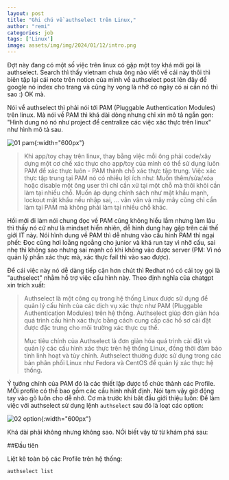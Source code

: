 ```yaml
---
layout: post
title: "Ghi chú về authselect trên Linux,"
author: "remi"
categories: job
tags: ['Linux']
image: assets/img/img/2024/01/12/intro.png
---
```


Đợt này đang có một số việc trên linux có gặp một toy khá mới gọi là authselect. Search thì thấy vietnam chưa ông nào viết về cái này thôi thì biên tập lại cái note trên notion của mình về authselect post lên đây để google nó index cho trang và cũng hy vọng là nhỡ có ngày có ai cần nó thì sao :) OK mà.

Nói về authselect thì phải nói tới PAM (Pluggable Authentication Modules) trên linux. Mà nói về PAM thì khá dài dòng nhưng chỉ xin mô tả ngắn gọn: "Hình dung nó nó như project để centralize các việc xác thực trên linux" như hình mô tả sau.

![01 pam]( {{site.url}}/assets/img/2024/01/12/01_pam.png){:width="600px"}

>Khi app/toy chạy trên linux, thay bằng việc mỗi ông phải code/xây dựng một cơ chế xác thực cho app/toy của mình có thể sử dụng luôn PAM để xác thực luôn - PAM thành chỗ xác thực tập trung. Việc xác thực tập trung tại PAM nó có nhiều lợi ích như: Muốn thêm/sửa/xóa hoặc disable một ông user thì chỉ cần xử tại một chỗ mà thôi khỏi cần làm tại nhiều chỗ. Muốn áp dụng chính sách như mật khẩu mạnh, lockout mật khẩu nếu nhập sai, ... vân vân và mây mây cũng chỉ cần làm tại PAM mà không phải làm tại nhiều chỗ khác.

Hồi mới đi làm nói chung đọc về PAM cũng không hiểu lắm nhưng làm lâu thì thấy nó cứ như là mindset hiển nhiên, dễ hình dung hay gặp trên cái thế giới IT này. Nói hình dung về PAM thì dễ nhưng vào cấu hình PAM thì ngại phết: Đọc cũng hơi loằng ngoằng cho junior và khá run tay vì nhỡ cấu, sai nhẹ thì không sao nhưng sai mạnh có khi không vào được server (PM: Vì nó quản lý phần xác thực mà, xác thực fail thì vào sao được). 

Để cái việc này nó dễ dàng tiếp cận hơn chút thì Redhat nó có cái toy gọi là "authselect" nhằm hỗ trợ việc cấu hình này. Theo định nghĩa của chatgpt xin trích xuất:

>Authselect là một công cụ trong hệ thống Linux được sử dụng để quản lý cấu hình của các dịch vụ xác thực như PAM (Pluggable Authentication Modules) trên hệ thống. Authselect giúp đơn giản hóa quá trình cấu hình xác thực bằng cách cung cấp các hồ sơ cài đặt được đặc trưng cho môi trường xác thực cụ thể.
>
>Mục tiêu chính của Authselect là đơn giản hóa quá trình cài đặt và quản lý các cấu hình xác thực trên hệ thống Linux, đồng thời đảm bảo tính linh hoạt và tùy chỉnh. Authselect thường được sử dụng trong các bản phân phối Linux như Fedora và CentOS để quản lý xác thực hệ thống.

Ý tưởng chính của PAM đó là các thiết lập được tổ chức thành các Profile. MỖi profile có thể bao gồm các cấu hình nhất định. Nói tạm vậy giờ động tay vào gõ luôn cho dễ nhớ. Cơ mà trước khi băt đầu giới thiệu luôn: Để làm việc với authselect sử dụng lệnh `authselect` sau đó là loạt các option:

![02 option]( {{site.url}}/assets/img/2024/01/12/02_option.png){:width="600px"}

Khá dài phải không nhưng không sao. NÓi biết vậy từ từ khám phá sau:

##Đầu tiên

Liệt kê toàn bộ các Profile trên hệ thống:

```authselect list```

